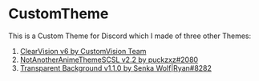# CustomTheme
This is a Custom Theme for Discord which I made of three other Themes:
1. [ClearVision v6 by CustomVision Team](https://github.com/ClearVision/ClearVision-v6)
2. [NotAnotherAnimeThemeSCSL v2.2 by puckzxz#2080](https://github.com/puckzxz/NotAnotherAnimeTheme)
3. [Transparent Background v1.1.0 by Senka Wolf|Ryan#8282](https://github.com/SenkaWolf/BetterDiscord_Anime-Theme-Pack)
